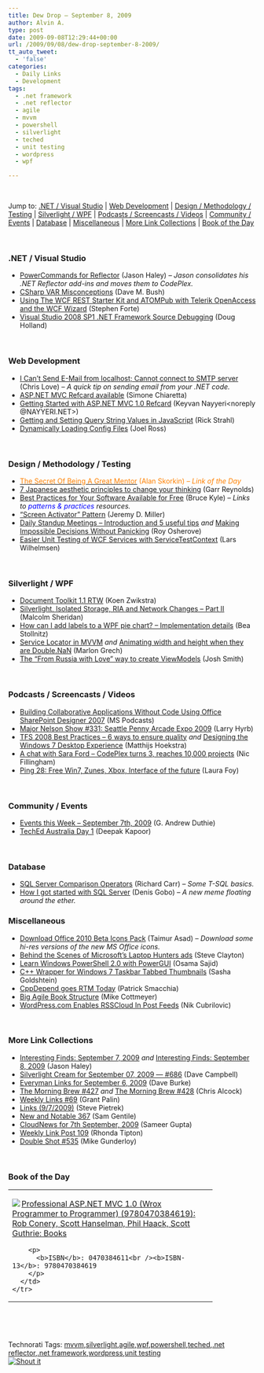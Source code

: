 ```yaml
---
title: Dew Drop – September 8, 2009
author: Alvin A.
type: post
date: 2009-09-08T12:29:44+00:00
url: /2009/09/08/dew-drop-september-8-2009/
tt_auto_tweet:
  - 'false'
categories:
  - Daily Links
  - Development
tags:
  - .net framework
  - .net reflector
  - agile
  - mvvm
  - powershell
  - silverlight
  - teched
  - unit testing
  - wordpress
  - wpf

---
```

&#160;

Jump to: [.NET / Visual Studio][1] | [Web Development][2] | [Design / Methodology / Testing][3] | [Silverlight / WPF][4] | [Podcasts / Screencasts / Videos][5] | [Community / Events][6] | [Database][7] | [Miscellaneous][8] | [More Link Collections][9] | [Book of the Day][10] 

&#160;

### <a name="dotnet"></a>.NET / Visual Studio

  * [PowerCommands for Reflector][11] (Jason Haley) _– Jason consolidates his .NET Reflector add-ins and moves them to CodePlex._
  * [CSharp VAR Misconceptions][12] (Dave M. Bush)
  * [Using The WCF REST Starter Kit and ATOMPub with Telerik OpenAccess and the WCF Wizard][13] (Stephen Forte)
  * [Visual Studio 2008 SP1 .NET Framework Source Debugging][14] (Doug Holland)

&#160;

### <a name="web"></a>Web Development

  * [I Can’t Send E-Mail from localhost; Cannot connect to SMTP server][15] (Chris Love) _– A quick tip on sending email from your .NET code._
  * [ASP.NET MVC Refcard available][16] (Simone Chiaretta)
  * [Getting Started with ASP.NET MVC 1.0 Refcard][17] (Keyvan Nayyeri<noreply @NAYYERI.NET>)
  * [Getting and Setting Query String Values in JavaScript][18] (Rick Strahl)
  * [Dynamically Loading Config Files][19] (Joel Ross)

&#160;

### <a name="design"></a>Design / Methodology / Testing

  * [<font color="#ff8000">The Secret Of Being A Great Mentor</font>][20] <font color="#ff8000">(Alan Skorkin) <em>– Link of the Day</em></font>
  * [7 Japanese aesthetic principles to change your thinking][21] (Garr Reynolds)
  * [Best Practices for Your Software Available for Free][22] (Bruce Kyle) _– Links to <font color="#0000ff">patterns & practices</font> resources._
  * [“Screen Activator” Pattern][23] (Jeremy D. Miller)
  * [Daily Standup Meetings &#8211; Introduction and 5 useful tips][24] _and_&#160;[Making Impossible Decisions Without Panicking][25] (Roy Osherove)
  * [Easier Unit Testing of WCF Services with ServiceTestContext][26] (Lars Wilhelmsen)

&#160;

### <a name="silverlight"></a>Silverlight / WPF

  * [Document Toolkit 1.1 RTW][27] (Koen Zwikstra)
  * [Silverlight, Isolated Storage, RIA and Network Changes &#8211; Part II][28] (Malcolm Sheridan)
  * [How can I add labels to a WPF pie chart? – Implementation details][29] (Bea Stollnitz)
  * [Service Locator in MVVM][30] _and_&#160;[Animating width and height when they are Double.NaN][31] (Marlon Grech)
  * [The “From Russia with Love” way to create ViewModels][32] (Josh Smith)

&#160;

### <a name="podcasts"></a>Podcasts / Screencasts / Videos

  * [Building Collaborative Applications Without Code Using Office SharePoint Designer 2007][33] (MS Podcasts)
  * [Major Nelson Show #331: Seattle Penny Arcade Expo 2009][34] (Larry Hyrb)
  * [TFS 2008 Best Practices – 6 ways to ensure quality][35] _and_&#160;[Designing the Windows 7 Desktop Experience][36] (Matthijs Hoekstra)
  * [A chat with Sara Ford &#8211; CodePlex turns 3, reaches 10,000 projects][37] (Nic Fillingham)
  * [Ping 28: Free Win7, Zunes, Xbox, Interface of the future][38] (Laura Foy)

&#160;

### <a name="events"></a>Community / Events

  * [Events this Week – September 7th, 2009][39] (G. Andrew Duthie)
  * [TechEd Australia Day 1][40] (Deepak Kapoor)

&#160;

### <a name="db"></a>Database

  * [SQL Server Comparison Operators][41] (Richard Carr) _– Some T-SQL basics._
  * [How I got started with SQL Server][42] (Denis Gobo) _– A new meme floating around the ether._

<a name="sp"></a>

### <a name="misc"></a>Miscellaneous

  * [Download Office 2010 Beta Icons Pack][43] (Taimur Asad) _– Download some hi-res versions of the new MS Office icons._
  * [Behind the Scenes of Microsoft’s Laptop Hunters ads][44] (Steve Clayton)
  * [Learn Windows PowerShell 2.0 with PowerGUI][45] (Osama Sajid)
  * [C++ Wrapper for Windows 7 Taskbar Tabbed Thumbnails][46] (Sasha Goldshtein)
  * [CppDepend goes RTM Today][47] (Patrick Smacchia)
  * [Big Agile Book Structure][48] (Mike Cottmeyer)
  * [WordPress.com Enables RSSCloud In Post Feeds][49] (Nik Cubrilovic)

&#160;

### <a name="links"></a>More Link Collections

  * [Interesting Finds: September 7, 2009][50] _and_&#160;[Interesting Finds: September 8, 2009][51] (Jason Haley)
  * [Silverlight Cream for September 07, 2009 &#8212; #686][52] (Dave Campbell)
  * [Everyman Links for September 6, 2009][53] (Dave Burke)
  * [The Morning Brew #427][54] _and_&#160;[The Morning Brew #428][55] (Chris Alcock)
  * [Weekly Links #69][56] (Grant Palin)
  * [Links (9/7/2009)][57] (Steve Pietrek)
  * [New and Notable 367][58] (Sam Gentile)
  * [CloudNews for 7th September, 2009][59] (Sameer Gupta)
  * [Weekly Link Post 109][60] (Rhonda Tipton)
  * [Double Shot #535][61] (Mike Gunderloy)

&#160;

### <a name="book"></a>Book of the Day

<div style="padding-bottom: 0px; margin: 0px; padding-left: 0px; padding-right: 0px; display: inline; float: none; padding-top: 0px" id="scid:7dc1bd33-94bd-46fd-a20b-0131235bcd47:acbb5dd7-6e07-40aa-abab-4b260a71831e" class="wlWriterSmartContent">
  <table cellspacing="0" cellpadding="2" width="400" border="0" unselectable="on">
    <tr>
      <td valign="top" width="400">
        <p>
          <a title="Professional ASP.NET MVC 1.0 (Wrox Programmer to Programmer) (9780470384619): Rob Conery, Scott Hanselman, Phil Haack, Scott Guthrie: Books" href="http://www.amazon.com/exec/obidos/ASIN/0470384611/alvinashcraft-20"><img data-recalc-dims="1" decoding="async" src="https://i0.wp.com/images.amazon.com/images/P/0470384611.01.MZZZZZZZ.jpg?w=660" border="0" align="left" style="float:left" />Professional ASP.NET MVC 1.0 (Wrox Programmer to Programmer) (9780470384619): Rob Conery, Scott Hanselman, Phil Haack, Scott Guthrie: Books</a>
        </p>
        
        <p>
          <b>ISBN</b>: 0470384611<br /><b>ISBN-13</b>: 9780470384619
        </p>
      </td>
    </tr>
  </table>
</div>

&#160;

<div style="padding-bottom: 0px; margin: 0px; padding-left: 0px; padding-right: 0px; display: inline; float: none; padding-top: 0px" id="scid:C16BAC14-9A3D-4c50-9394-FBFEF7A93539:0c476a61-ec20-4aac-b4d0-eea2073283e7" class="wlWriterSmartContent">
  <!--dotnetkickit-->
</div>

&#160;

<div style="padding-bottom: 0px; margin: 0px; padding-left: 0px; padding-right: 0px; display: inline; float: none; padding-top: 0px" id="scid:0767317B-992E-4b12-91E0-4F059A8CECA8:adf91477-3745-4645-b216-031763b92547" class="wlWriterSmartContent">
  Technorati Tags: <a href="http://technorati.com/tags/mvvm" rel="tag">mvvm</a>,<a href="http://technorati.com/tags/silverlight" rel="tag">silverlight</a>,<a href="http://technorati.com/tags/agile" rel="tag">agile</a>,<a href="http://technorati.com/tags/wpf" rel="tag">wpf</a>,<a href="http://technorati.com/tags/powershell" rel="tag">powershell</a>,<a href="http://technorati.com/tags/teched" rel="tag">teched</a>,<a href="http://technorati.com/tags/.net+reflector" rel="tag">.net reflector</a>,<a href="http://technorati.com/tags/.net+framework" rel="tag">.net framework</a>,<a href="http://technorati.com/tags/wordpress" rel="tag">wordpress</a>,<a href="http://technorati.com/tags/unit+testing" rel="tag">unit testing</a>
</div>

<div class="wlWriterHeaderFooter" style="margin:0px; padding:0px 0px 0px 0px;">
  <div class="shoutIt">
    <a rev="vote-for" href="http://dotnetshoutout.com/Submit?url=http%3a%2f%2fwww.alvinashcraft.com%2f2009%2f09%2f08%2fdew-drop-september-8-2009%2f&title=Dew+Drop+-+September+8%2c+2009"><img decoding="async" alt="Shout it" src="http://dotnetshoutout.com/image.axd?url=https://morningdew-bpc6g3a0fgaxdxcu.eastus2-01.azurewebsites.net/2009/09/08/dew-drop-september-8-2009/" style="border:0px" /></a>
  </div>
</div>

 [1]: https://morningdew-bpc6g3a0fgaxdxcu.eastus2-01.azurewebsites.net/#dotnet
 [2]: https://morningdew-bpc6g3a0fgaxdxcu.eastus2-01.azurewebsites.net/#web
 [3]: https://morningdew-bpc6g3a0fgaxdxcu.eastus2-01.azurewebsites.net/#design
 [4]: https://morningdew-bpc6g3a0fgaxdxcu.eastus2-01.azurewebsites.net/#silverlight
 [5]: https://morningdew-bpc6g3a0fgaxdxcu.eastus2-01.azurewebsites.net/#podcasts
 [6]: https://morningdew-bpc6g3a0fgaxdxcu.eastus2-01.azurewebsites.net/#events
 [7]: https://morningdew-bpc6g3a0fgaxdxcu.eastus2-01.azurewebsites.net/#db
 [8]: https://morningdew-bpc6g3a0fgaxdxcu.eastus2-01.azurewebsites.net/#misc
 [9]: https://morningdew-bpc6g3a0fgaxdxcu.eastus2-01.azurewebsites.net/#links
 [10]: https://morningdew-bpc6g3a0fgaxdxcu.eastus2-01.azurewebsites.net/#book
 [11]: http://jasonhaley.com/blog/post.aspx?id=889a4bf8-0309-4e7a-be4d-f3c6e0e75644
 [12]: http://blog.dmbcllc.com/2009/09/07/csharp-var-misconceptions/
 [13]: http://feedproxy.google.com/~r/StephenFortesBlog/~3/5xWBgMsrenE/PermaLink,guid,ac7b074a-4d76-4775-9132-bc566f2ae8ed.aspx
 [14]: http://software.intel.com/en-us/blogs/2009/09/07/visual-studio-2008-sp1-net-framework-source-debugging/
 [15]: http://professionalaspnet.com/archive/2009/09/06/I-Can_1920_t-Send-E_2D00_Mail-from-localhost_3B00_-Cannot-connect-to-SMTP-server.aspx
 [16]: http://feedproxy.google.com/~r/Codeclimber/~3/zCqcf91tawM/asp.net-mvc-refcard-available.aspx
 [17]: http://nayyeri.net/blog/getting-started-with-asp-net-mvc-1-0-refcard/
 [18]: http://feedproxy.google.com/~r/RickStrahl/~3/-SdKIH7mvVg/884279.aspx
 [19]: http://feeds.rosscode.com/~r/Rosscode/~3/4Y43wyTpFlQ/index.php
 [20]: http://www.skorks.com/2009/09/the-secret-of-being-a-great-mentor/
 [21]: http://www.presentationzen.com/presentationzen/2009/09/exposing-ourselves-to-traditional-japanese-aesthetic-ideas-notions-that-may-seem-quite-foreign-to-most-of-us-is-a-goo.html
 [22]: http://blogs.msdn.com/usisvde/archive/2009/09/07/best-practices-for-your-software-available-for-free.aspx
 [23]: http://codebetter.com/blogs/jeremy.miller/archive/2009/09/07/screen-activator-pattern.aspx
 [24]: http://feedproxy.google.com/~r/5whys/~3/LVbljjUYeFA/daily-standup-meetings-introduction-and-5-useful-tips.html
 [25]: http://feedproxy.google.com/~r/5whys/~3/I1lQ8TGeerI/making-impossible-decisions-without-panicking.html
 [26]: http://www.larswilhelmsen.com/2009/09/08/easier-unit-testing-of-wcf-services-with-servicetestcontext/
 [27]: http://firstfloorsoftware.com/blog/document-toolkit-1-1-rtw/
 [28]: http://feedproxy.google.com/~r/netCurryRecentArticles/~3/_uupKf_K70M/ShowArticle.aspx
 [29]: http://bea.stollnitz.com/blog/?p=363
 [30]: http://feeds.dzone.com/~r/zones/dotnet/~3/4PXKQ5SmJ6Q/service-locator-mvvm
 [31]: http://marlongrech.wordpress.com/2009/09/07/animating-width-and-height-when-they-are-double-nan/
 [32]: http://joshsmithonwpf.wordpress.com/2009/09/07/the-from-russia-with-love-way-to-create-viewmodels/
 [33]: http://www.microsoft.com/events/podcasts/default.aspx?audience=Audience-e5381407-359f-4922-97d0-0237af790eee&pageId=x308&source=Microsoft-Podcasts-for-Developers
 [34]: http://feedproxy.google.com/~r/MajorNelsonblogcast/~3/GL8xROsKNAs/show-331-seattle-penny-arcade-expo-2009.aspx
 [35]: http://channel9.msdn.com/posts/matthijs/TFS-2008-Best-Practices--6-ways-to-ensure-quality/
 [36]: http://channel9.msdn.com/posts/matthijs/Designing-the-Windows-7-Desktop-Experience/
 [37]: http://channel9.msdn.com/posts/NicFill/A-chat-with-Sara-Ford-CodePlex-turns-3-reaches-10000-projects/
 [38]: http://channel9.msdn.com/shows/PingShow/Ping-28-Free-Win7-Zunes-Xbox-Interface-of-the-future/
 [39]: http://blogs.msdn.com/gduthie/archive/2009/09/07/events-this-week-september-7th-2009.aspx
 [40]: http://feedproxy.google.com/~r/OneDotNetWay/~3/MMzWhIJ_8_g/
 [41]: http://feedproxy.google.com/~r/BlackwaspLatestAdditions/~3/oiHp0b0JpZ0/SQLComparisonOperators.aspx
 [42]: http://blogs.lessthandot.com/index.php/DataMgmt/DBProgramming/how-i-got-started-with-sql-server
 [43]: http://feedproxy.google.com/~r/RedmondPie/~3/A0FcaAvYplk/
 [44]: http://blogs.msdn.com/stevecla01/archive/2009/09/07/behind-the-scenes-of-microsoft-s-laptop-hunters-ads.aspx
 [45]: http://blogs.msdn.com/powershell/archive/2009/09/07/learn-windows-powershell-2-0-with-powergui.aspx
 [46]: http://blogs.microsoft.co.il/blogs/sasha/archive/2009/09/07/c-wrapper-for-windows-7-taskbar-tabbed-thumbnails.aspx
 [47]: http://codebetter.com/blogs/patricksmacchia/archive/2009/09/07/cppdepend-goes-rtm-today.aspx
 [48]: http://feedproxy.google.com/~r/LeadingAgile/~3/eRymcqke9-4/big-agile-book-structure.html
 [49]: http://feedproxy.google.com/~r/Techcrunch/~3/P0OEfYSurmw/
 [50]: http://jasonhaley.com/blog/post.aspx?id=9f6b8dc7-fead-48f7-9a91-07390153b2f6
 [51]: http://jasonhaley.com/blog/post.aspx?id=0c54ef5a-ddf5-4d39-8f6b-8c95079c8ba4
 [52]: http://geekswithblogs.net/WynApseTechnicalMusings/archive/2009/09/07/134539.aspx
 [53]: http://feedproxy.google.com/~r/DaveBurke/~3/eD_16WzX-pI/post.aspx
 [54]: http://feedproxy.google.com/~r/ReflectivePerspective/~3/BnvqJUiMz3I/
 [55]: http://feedproxy.google.com/~r/ReflectivePerspective/~3/Oe3f5G1MTqw/
 [56]: http://grantpalin.com/2009/09/06/weekly-links-69/
 [57]: http://spietrek.blogspot.com/2009/09/links-972009.html
 [58]: http://feedproxy.google.com/~r/SamGentile/~3/KZvrIH1I5lw/
 [59]: http://feedproxy.google.com/~r/CloudAve/~3/6VzH0CAUcLk/cloudnews-for-7th-september-2009
 [60]: http://rtipton.wordpress.com/2009/09/06/weekly-link-post-109/
 [61]: http://afreshcup.com/2009/09/08/double-shot-535/